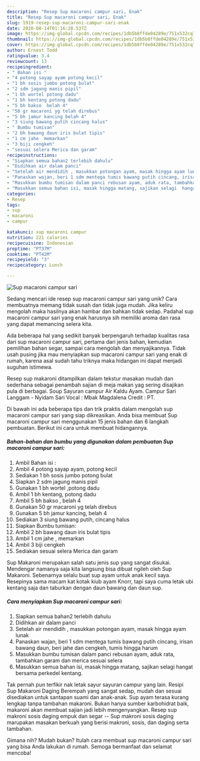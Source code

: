 ```yaml
---
description: "Resep Sup macaroni campur sari, Enak"
title: "Resep Sup macaroni campur sari, Enak"
slug: 1919-resep-sup-macaroni-campur-sari-enak
date: 2020-08-14T01:16:28.537Z
image: https://img-global.cpcdn.com/recipes/1db5b8ffde04289e/751x532cq70/sup-macaroni-campur-sari-foto-resep-utama.jpg
thumbnail: https://img-global.cpcdn.com/recipes/1db5b8ffde04289e/751x532cq70/sup-macaroni-campur-sari-foto-resep-utama.jpg
cover: https://img-global.cpcdn.com/recipes/1db5b8ffde04289e/751x532cq70/sup-macaroni-campur-sari-foto-resep-utama.jpg
author: Ernest Todd
ratingvalue: 3.4
reviewcount: 13
recipeingredient:
- " Bahan isi "
- "4 potong sayap ayam potong kecil"
- "1 bh sosis jumbo potong bulat"
- "2 sdm jagung manis pipil"
- "1 bh wortel potong dadu"
- "1 bh kentang potong dadu"
- "5 bh bakso  belah 4"
- "50 gr macaroni yg telah direbus"
- "5 bh jamur kancing belah 4"
- "3 siung bawang putih cincang halus"
- " Bumbu tumisan"
- "2 bh bawang daun iris bulat tipis"
- "1 cm jahe  memarkan"
- "3 biji cengkeh"
- "sesuai selera Merica dan garam"
recipeinstructions:
- "Siapkan semua bahan2 terlebih dahulu"
- "Didihkan air dalam panci"
- "Setelah air mendidih , masukkan potongan ayam, masak hingga ayam lunak"
- "Panaskan wajan, beri 1 sdm mentega tumis bawang putih cincang, irisan bawang daun, beri jahe dan cengkeh, tumis hingga harum"
- "Masukkan bumbu tumisan dalam panci rebusan ayam, aduk rata, tambahkan garam dan merica sesuai selera"
- "Masukkan semua bahan isi, masak hingga matang, sajikan selagi  hangat bersama perkedel kentang."
categories:
- Resep
tags:
- sup
- macaroni
- campur

katakunci: sup macaroni campur 
nutrition: 221 calories
recipecuisine: Indonesian
preptime: "PT37M"
cooktime: "PT42M"
recipeyield: "3"
recipecategory: Lunch

---
```



![Sup macaroni campur sari](https://img-global.cpcdn.com/recipes/1db5b8ffde04289e/751x532cq70/sup-macaroni-campur-sari-foto-resep-utama.jpg)

Sedang mencari ide resep sup macaroni campur sari yang unik? Cara membuatnya memang tidak susah dan tidak juga mudah. Jika keliru mengolah maka hasilnya akan hambar dan bahkan tidak sedap. Padahal sup macaroni campur sari yang enak harusnya sih memiliki aroma dan rasa yang dapat memancing selera kita.

Ada beberapa hal yang sedikit banyak berpengaruh terhadap kualitas rasa dari sup macaroni campur sari, pertama dari jenis bahan, kemudian pemilihan bahan segar, sampai cara mengolah dan menyajikannya. Tidak usah pusing jika mau menyiapkan sup macaroni campur sari yang enak di rumah, karena asal sudah tahu triknya maka hidangan ini dapat menjadi suguhan istimewa.

Resep sup makaroni ditampilkan dalam tekstur masakan mudah dan sederhana sebagai penambah sajian di meja makan yag sering disajikan pula di berbagai. Soup Sayuran campur Air Kaldu Ayam. Campur Sari Langgam - Nyidam Sari Vocal : Mbak Magdalena Credit : PT.


Di bawah ini ada beberapa tips dan trik praktis dalam mengolah sup macaroni campur sari yang siap dikreasikan. Anda bisa membuat Sup macaroni campur sari menggunakan 15 jenis bahan dan 6 langkah pembuatan. Berikut ini cara untuk membuat hidangannya.

<!--inarticleads1-->

##### Bahan-bahan dan bumbu yang digunakan dalam pembuatan Sup macaroni campur sari:

1. Ambil  Bahan isi :
1. Ambil 4 potong sayap ayam, potong kecil
1. Sediakan 1 bh sosis jumbo potong bulat
1. Siapkan 2 sdm jagung manis pipil
1. Gunakan 1 bh wortel ,potong dadu
1. Ambil 1 bh kentang, potong dadu
1. Ambil 5 bh bakso , belah 4
1. Gunakan 50 gr macaroni yg telah direbus
1. Gunakan 5 bh jamur kancing, belah 4
1. Sediakan 3 siung bawang putih, cincang halus
1. Siapkan  Bumbu tumisan:
1. Ambil 2 bh bawang daun iris bulat tipis
1. Ambil 1 cm jahe , memarkan
1. Ambil 3 biji cengkeh
1. Sediakan sesuai selera Merica dan garam


Sup Makaroni merupakan salah satu jenis sup yang sangat disukai. Mendengar namanya saja kita langsung bisa dibuat ngileh oleh Sup Makaroni. Sebenarnya selalu buat sup ayam untuk anak kecil saya. Resepinya sama macam kat kotak kiub ayam Knorr, tapi saya cuma letak ubi kentang saja dan taburkan dengan daun bawang dan daun sup. 

<!--inarticleads2-->

##### Cara menyiapkan Sup macaroni campur sari:

1. Siapkan semua bahan2 terlebih dahulu
1. Didihkan air dalam panci
1. Setelah air mendidih , masukkan potongan ayam, masak hingga ayam lunak
1. Panaskan wajan, beri 1 sdm mentega tumis bawang putih cincang, irisan bawang daun, beri jahe dan cengkeh, tumis hingga harum
1. Masukkan bumbu tumisan dalam panci rebusan ayam, aduk rata, tambahkan garam dan merica sesuai selera
1. Masukkan semua bahan isi, masak hingga matang, sajikan selagi  hangat bersama perkedel kentang.


Tak pernah pun terfikir nak letak sayur sayuran campur yang lain. Resipi Sup Makaroni Daging Berempah yang sangat sedap, mudah dan sesuai disediakan untuk santapan suami dan anak-anak. Sup ayam terasa kurang lengkap tanpa tambahan makaroni. Bukan hanya sumber karbohidrat baik, makaroni akan membuat sajian jadi lebih mengenyangkan. Resep sup makroni sosis daging empuk dan segar -- Sup makroni sosis daging marupakan masakan berkuah yang berisi makroni, sosis, dan daging serta tambahan. 

Gimana nih? Mudah bukan? Itulah cara membuat sup macaroni campur sari yang bisa Anda lakukan di rumah. Semoga bermanfaat dan selamat mencoba!
